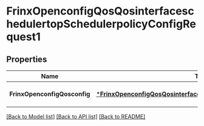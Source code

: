 # FrinxOpenconfigQosQosinterfaceschedulertopSchedulerpolicyConfigRequest1

## Properties
Name | Type | Description | Notes
------------ | ------------- | ------------- | -------------
**FrinxOpenconfigQosconfig** | [***FrinxOpenconfigQosQosinterfaceschedulertopSchedulerpolicyConfig**](frinx.openconfig.qos.qosinterfaceschedulertop.schedulerpolicy.Config.md) |  | [optional] [default to null]

[[Back to Model list]](../README.md#documentation-for-models) [[Back to API list]](../README.md#documentation-for-api-endpoints) [[Back to README]](../README.md)


